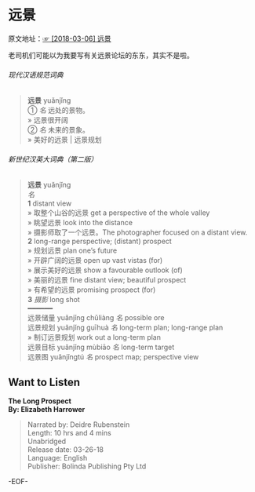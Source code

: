 # 远景  
原文地址：[☞ [2018-03-06] 远景 ](http://mp.weixin.qq.com/s/IHbUZdbIYgqmr_z32qRmfQ)    
  
老司机们可能以为我要写有关远景论坛的东东，其实不是啦。  
  
###### 现代汉语规范词典  
>**远景** yuǎnjǐng  
① *名* 远处的景物。  
» 远景很开阔  
② *名* 未来的景象。  
» 美好的远景 | 远景规划  
  
###### 新世纪汉英大词典（第二版）  
>**远景** yuǎnjǐng  
*名*  
**1** distant view  
» 取整个山谷的远景 get a perspective of the whole valley  
» 眺望远景 look into the distance  
» 摄影师取了一个远景。The photographer focused on a distant view.  
**2** long-range perspective; (distant) prospect  
» 规划远景 plan one’s future  
» 开辟广阔的远景 open up vast vistas (for)  
» 展示美好的远景 show a favourable outlook (of)  
» 美丽的远景 fine distant view; beautiful prospect  
» 有希望的远景 promising prospect (for)  
**3** *摄影* long shot  
━━━━━━  
远景储量 yuǎnjǐng chǔliàng *名* possible ore  
远景规划 yuǎnjǐng guīhuà *名* long-term plan; long-range plan  
» 制订远景规划 work out a long-term plan  
远景目标 yuǎnjǐng mùbiāo *名* long-term target  
远景图 yuǎnjǐngtú *名* prospect map; perspective view  
  
  
  
## Want to Listen  
**The Long Prospect  
By: Elizabeth Harrower**  
>Narrated by: Deidre Rubenstein  
Length: 10 hrs and 4 mins  
Unabridged  
Release date: 03-26-18  
Language: English  
Publisher: Bolinda Publishing Pty Ltd  
  
  
-EOF-  
